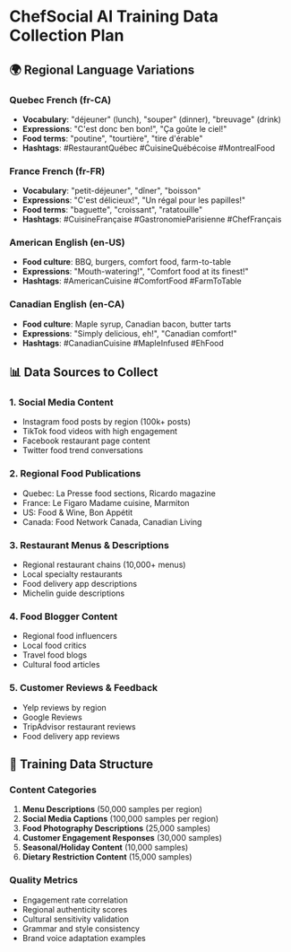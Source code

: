 # ChefSocial AI Training Data Collection Plan

## 🌍 Regional Language Variations

### Quebec French (fr-CA)
- **Vocabulary**: "déjeuner" (lunch), "souper" (dinner), "breuvage" (drink)
- **Expressions**: "C'est donc ben bon!", "Ça goûte le ciel!"
- **Food terms**: "poutine", "tourtière", "tire d'érable"
- **Hashtags**: #RestaurantQuébec #CuisineQuébécoise #MontrealFood

### France French (fr-FR)  
- **Vocabulary**: "petit-déjeuner", "dîner", "boisson"
- **Expressions**: "C'est délicieux!", "Un régal pour les papilles!"
- **Food terms**: "baguette", "croissant", "ratatouille"
- **Hashtags**: #CuisineFrançaise #GastronomieParisienne #ChefFrançais

### American English (en-US)
- **Food culture**: BBQ, burgers, comfort food, farm-to-table
- **Expressions**: "Mouth-watering!", "Comfort food at its finest!"
- **Hashtags**: #AmericanCuisine #ComfortFood #FarmToTable

### Canadian English (en-CA)
- **Food culture**: Maple syrup, Canadian bacon, butter tarts
- **Expressions**: "Simply delicious, eh!", "Canadian comfort!"
- **Hashtags**: #CanadianCuisine #MapleInfused #EhFood

## 📊 Data Sources to Collect

### 1. Social Media Content
- Instagram food posts by region (100k+ posts)
- TikTok food videos with high engagement
- Facebook restaurant page content
- Twitter food trend conversations

### 2. Regional Food Publications
- Quebec: La Presse food sections, Ricardo magazine
- France: Le Figaro Madame cuisine, Marmiton
- US: Food & Wine, Bon Appétit
- Canada: Food Network Canada, Canadian Living

### 3. Restaurant Menus & Descriptions
- Regional restaurant chains (10,000+ menus)
- Local specialty restaurants
- Food delivery app descriptions
- Michelin guide descriptions

### 4. Food Blogger Content
- Regional food influencers
- Local food critics
- Travel food blogs
- Cultural food articles

### 5. Customer Reviews & Feedback
- Yelp reviews by region
- Google Reviews
- TripAdvisor restaurant reviews
- Food delivery app reviews

## 🎯 Training Data Structure

### Content Categories
1. **Menu Descriptions** (50,000 samples per region)
2. **Social Media Captions** (100,000 samples per region)
3. **Food Photography Descriptions** (25,000 samples)
4. **Customer Engagement Responses** (30,000 samples)
5. **Seasonal/Holiday Content** (10,000 samples)
6. **Dietary Restriction Content** (15,000 samples)

### Quality Metrics
- Engagement rate correlation
- Regional authenticity scores
- Cultural sensitivity validation
- Grammar and style consistency
- Brand voice adaptation examples